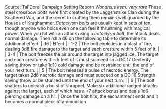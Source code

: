 Source: Tal'Dorei Campaign Setting Reborn
*Wondrous item, very rare*
These steel crossbow bolts were first created by the Jaggenstrike Clan during the Scattered War, and the secret to crafting them remains well guarded by the Houses of Kraghammer. *Cataclysm bolts* are usually kept in sets of ten, though anyone who holds even one can feel it thrumming with magical power. When you hit with an attack using a *cataclysm bolt*, the attack deals normal damage. Then roll a d6 on the following table to determine its additional effect.
| d6 | Effect |
| 1-2 | The bolt explodes in a blast of fire, dealing 3d8 fire damage to the target and each creature within 5 feet of it. |
| 3-4 | The bolt freezes the air around the target into jagged ice. The target and each creature within 5 feet of it must succeed on a DC 17 Dexterity saving throw or take 1d10 cold damage and be restrained until the end of your next turn. |
| 5 | The bolt releases a pulse of necrotic energy. The target takes 2d6 necrotic damage and must succeed on a DC 16 Strength saving throw or be stunned until the end of your next turn. |
| 6 | The bolt shatters to unleash a burst of shrapnel. Make six additional ranged attacks against the target, each of which has a +7 attack bonus and deals 1d6 piercing damage on a hit. |
Once the bolt hits, the enchantment ends and it becomes a normal piece of ammunition.